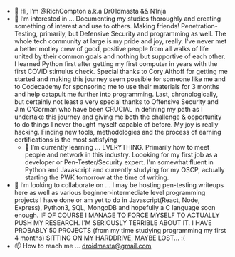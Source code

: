 - 👋 Hi, I’m @RichCompton a.k.a Dr01dmasta && N1nja
- 👀 I’m interested in ...
  Documenting my studies thoroughly and creating something of interest and use to others.
  Making friends! Penetration-Testing, primarily, but Defensive Security and programming as well. The whole tech community at large is my pride and joy, really.
  I've never met a better motley crew of good, positive people from all walks of life united by their common goals and nothing but supportive of each other.
  I learned Python first after getting my first computer in years with the first COVID stimulus check. Special thanks to Cory Althoff for getting me started and 
  making this journey seem possible for someone like me and to Codecademy for sponsoring me to use their materials for 3 months and help catapult me further into
  programming. Last, chronologically, but certainly not least a very special thanks to Offensive Security and Jim O'Gorman who have been CRUCIAL in defining my 
  path as I undertake this journey and giving me both the challenge & opportunity to do things I never thought myself capable of before.
  My joy is really hacking. Finding new tools, methodologies and
  the process of earning certifications is the most satisfying
  - 🌱 I’m currently learning ...
  EVERYTHING. Primarily how to meet people and network in this industry. Loooking for my first job as a developer or Pen-Tester/Security expert.
  I'm somewhat fluent in Python and Javascript and currently studying for my
  OSCP, actually starting the PWK tomorrow at the time of writing. 
- 💞️ I’m looking to collaborate on ...
 I may be hosting pen-testing writeups here as well as various beginner-intermediate level programming projects
  I have done or am yet to do in Javascript(React, Node, Express), Python3, SQL, MongoDB and hopefully a C language soon enough.
  IF OF COURSE I MANAGE TO FORCE MYSELF TO ACTUALLY PUSH MY RESEARCH. I'M SERIOUSLY TERRIBLE ABOUT IT. I HAVE PROBABLY 50 PROJECTS (from my time studying programming
  my first 4 months) SITTING ON MY HARDDRIVE, MAYBE 
  LOST... :( 
- 📫 How to reach me ...
  droidmasta@gmail.com

<!---
RichCompton/RichCompton is a ✨ special ✨ repository because its `README.md` (this file) appears on your GitHub profile.
You can click the Preview link to take a look at your changes.
--->
